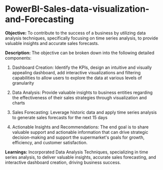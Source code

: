 # PowerBI-Sales-data-visualization-and-Forecasting
**Objective:**
To contribute to the success of a business by utilizing data analysis techniques, specifically focusing on time series analysis, to provide valuable insights and accurate sales forecasts.

**Description:**
The objective can be broken down into the following detailed components:
1.	Dashboard Creation: Identify the KPIs, design an intuitive and visually appealing dashboard, add interactive visualizations and filtering capabilities to allow users to explore the data at various levels of granularity

2.	Data Analysis: Provide valuable insights to business entities regarding the effectiveness of their sales strategies through visualization and charts

3.	Sales Forecasting: Leverage historic data and apply time series analysis to generate sales forecasts for the next 15 days

4.	Actionable Insights and Recommendations: The end goal is to share valuable support and actionable information that can drive strategic decision-making and support the supermarket's goals for growth, efficiency, and customer satisfaction.


**Learnings:**
Incorporated Data Analysis Techniques, specializing in time series analysis, to deliver valuable insights, accurate sales forecasting, and interactive dashboard creation, driving business success.
